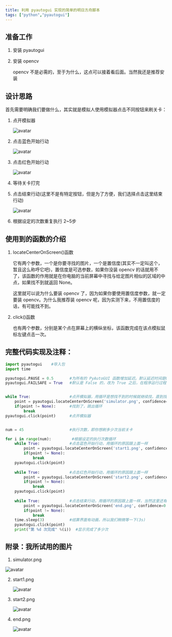 ```yaml
---
title: 利用 pyautogui 实现的简单的明日方舟脚本
tags: ["python","pyautogui"]
---
```


## 准备工作

1. 安装 pyautogui

2. 安装 opencv

   opencv 不是必需的，至于为什么，这点可以接着看后面。当然我还是推荐安装

## 设计思路

首先需要明确我们要做什么，其实就是模拟人使用模拟器点击不同按钮来刷关卡：

1. 点开模拟器

   ![avatar](https://github.com/QingJun3/QingJun3.github.io/blob/master/_posts/img/2020-11-19-1.png?raw=true)

2. 点击蓝色开始行动

   ![avatar](https://github.com/QingJun3/QingJun3.github.io/blob/master/_posts/img/2020-11-19-2.png?raw=true)

3. 点击红色开始行动

   ![avatar](https://github.com/QingJun3/QingJun3.github.io/blob/master/_posts/img/2020-11-19-3.png?raw=true)

4. 等待关卡打完

5. 点击结束行动(这里不是有特定按钮，但是为了方便，我们选择点击这里结束行动)

   ![avatar](https://github.com/QingJun3/QingJun3.github.io/blob/master/_posts/img/2020-11-19-4.png?raw=true)

6. 根据设定的次数重复执行 2~5步

## 使用到的函数的介绍

1. locateCenterOnScreen()函数

   它有两个参数，一个是你要寻找的图片，一个是置信度(其实不一定叫这个，暂且这么称呼它吧)，置信度是可选参数，如果你没装 opencv 的话就用不了，该函数的作用就是在你电脑的当前屏幕中寻找与给定图片相似的区域的中点，如果找不到就返回 None。

   这里就可以说为什么要装 opencv 了，因为如果你要使用置信度参数，就一定要装 opencv。为什么我推荐装 opencv 呢，因为实测下来，不用置信度的话，有可能找不到。

2. click()函数

   也有两个参数，分别是某个点在屏幕上的横纵坐标，该函数完成在该点模拟鼠标左键点击一次。

## 完整代码实现及注释：

~~~python
import pyautogui	#导入包
import time

pyautogui.PAUSE = 0.5		#为所有的 PyAutoGUI 函数增加延迟。默认延迟时间是0.1秒。这里我不想要运行太快，所以改成0.5秒
pyautogui.FAILSAFE = True	#默认是 False 的，改为 True 之后，在程序运行过程中，只要你把鼠标移到屏幕左上角，就会终止程序(其实是产生中断，我直接投机取巧当终止了)


while True:					#点开模拟器，用循环是想找不到的时候就继续找，直到找到
    point = pyautogui.locateCenterOnScreen('simulator.png', confidence=0.9)
    if(point != None):		#找到了，跳出循环
        break
pyautogui.click(point)		#点开模拟器


num = 45					#执行次数，即你想刷多少次当前关卡

for i in range(num):		 #根据设定的执行次数循环
    while True:				#点击蓝色开始行动，用循环的原因跟上面一样
        point = pyautogui.locateCenterOnScreen('start1.png', confidence=0.9)
        if(point != None):
            break
    pyautogui.click(point)
    
    while True:				#点击红色开始行动，用循环的原因跟上面一样
        point = pyautogui.locateCenterOnScreen('start2.png', confidence=0.9)
        if(point != None):
            break
    pyautogui.click(point)
    
    while True:				#点击结束行动，用循环的原因跟上面一样，当然这里还有等待关卡打完的功能，因为一直在等嘛，直到出现结束行动
        point = pyautogui.locateCenterOnScreen('end.png', confidence=0.9)
        if(point != None):
            break
    time.sleep(3)   		#结算界面有动画，所以我们稍微等一下(3s)
    pyautogui.click(point)
    print("第 %d 次完成" %(i))	#显示完成了多少次
~~~

## 附录：我所试用的图片

1. simulator.png

![avatar](https://github.com/QingJun3/QingJun3.github.io/blob/master/_posts/img/simulator.png?raw=true)

2. start1.png

   ![avatar](https://github.com/QingJun3/QingJun3.github.io/blob/master/_posts/img/start1.png?raw=true)

3. start2.png

   ![avatar](https://github.com/QingJun3/QingJun3.github.io/blob/master/_posts/img/start2.png?raw=true)

4. end.png

   ![avatar](https://github.com/QingJun3/QingJun3.github.io/blob/master/_posts/img/end.png?raw=true)